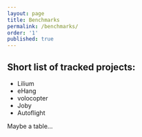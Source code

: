 ```yaml
---
layout: page
title: Benchmarks
permalink: /benchmarks/
order: '1'
published: true
---
```



## Short list of tracked projects:

- Lilium
- eHang
- volocopter
- Joby
- Autoflight

Maybe a table...
